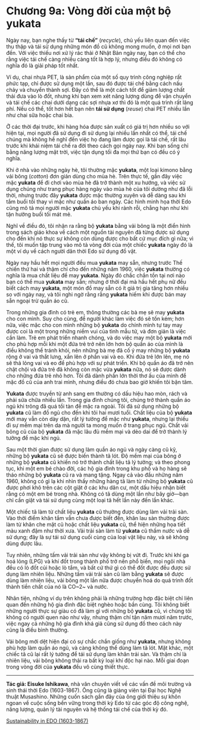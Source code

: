 # Chương 9a: Vòng đời của một bộ yukata

Ngày nay, bạn nghe thấy từ **“tái chế”** (*recycle*), chủ yếu liên quan đến việc thu thập và tái sử dụng những món đồ cũ không mong muốn, ở mọi nơi bạn đến. Với việc thiếu nơi xử lý rác thải ở Nhật Bản ngày nay, bạn có thể cho rằng việc tái chế càng nhiều càng tốt là hợp lý, nhưng điều đó không có nghĩa đó là giải pháp tốt nhất.

Ví dụ, chai nhựa PET, là sản phẩm của một số quy trình công nghiệp rất phức tạp, chỉ được sử dụng một lần, sau đó được tái chế bằng cách nấu chảy và chuyển thành sợi. Đây có thể là một cách tốt để giảm lượng chất thải đưa vào lò đốt, nhưng khi bạn xem xét năng lượng dùng để vận chuyển và tái chế các chai dưới dạng các sợi nhựa xơ thì đó là một quá trình rất lãng phí. Nếu có thể, tốt hơn hết bạn nên **tái sử dụng** (*reuse*) chai PET nhiều lần như chai sữa hoặc chai bia.

Ở các thời đại trước, khi hàng hóa được sản xuất có giá trị hơn nhiều so với hiện tại, mọi người đã sử dụng đi sử dụng lại nhiều lần nhất có thể, tái chế chúng mà không hề nghĩ đến việc họ đang làm được gọi là tái chế, rất lâu trước khi khái niệm tái chế ra đời theo cách gọi ngày nay. Khi bạn sống chỉ bằng năng lượng mặt trời, việc tận dụng tối đa mọi thứ bạn có đều có ý nghĩa.

Khi ở nhà vào những ngày hè, tôi thường mặc **yukata**, một loại kimono bằng vải bông (*cotton*) đơn giản dùng cho mùa hè. Trên thực tế, gần đây việc mặc **yukata** để đi chơi vào mùa hè đã trở thành một xu hướng, và việc sử dụng chúng như trang phục hàng ngày vào mùa hè của tôi dường như đã lỗi thời, nhưng trước đây **yukata** được mặc thường xuyên và dễ dàng sau khi tắm buổi tối thay vì mặc như quần áo ban ngày. Các hình minh họa thời Edo cũng mô tả mọi người mặc **yukata** chủ yếu khi rảnh rỗi, chẳng hạn như khi tận hưởng buổi tối mát mẻ.

Nghĩ về điều đó, tôi nhận ra rằng bộ **yukata** bằng vải bông là một điển hình trong sách giáo khoa về cách một nguồn tài nguyên đã từng được sử dụng cho đến khi nó thực sự không còn dùng được cho bất cứ mục đích gì nữa; vì thế, tôi muốn tập trung vào mô tả vòng đời của một chiếc **yukata** ngày đó là một ví dụ về cách người dân thời Edo sử dụng đồ vật.

Ngày nay hầu hết mọi người đều mua **yukata** may sẵn, nhưng trước Thế chiến thứ hai và thậm chí cho đến những năm 1960, việc **yukata** thường có nghĩa là mua chất liệu để may **yukata**. Ngày đó chắc chắn tồn tại nơi nào bạn có thể mua **yukata** may sẵn; nhưng ở thời đại mà hầu hết phụ nữ đều biết cách may **yukata**, một món đồ may sẵn có ít giá trị gia tăng hơn nhiều so với ngày nay, và tôi nghi ngờ rằng rằng **yukata** hiếm khi được bán may sẵn ngoại trừ quần áo cũ.

Trong những gia đình có trẻ em, thông thường các bà mẹ sẽ may **yukata** cho con mình. Suy cho cùng, để người khác làm việc đó sẽ tốn kém; hơn nữa, việc mặc cho con mình những bộ **yukata** do chính mình tự tay may được coi là một trong những niềm vui của tình mẫu tử, và đơn giản là việc cần làm. Trẻ em phát triển nhanh chóng, và do việc may một bộ **yukata** mới cho phù hợp mỗi khi một đứa trẻ trở nên lớn hơn bộ quần áo của mình là điều không thể tránh khỏi, nên những bà mẹ đã cố ý may những bộ **yukata** rộng ở vai và thắt lưng, xắn lên ở phần vai và eo. Khi đứa trẻ lớn lên, mẹ nó sẽ thả lỏng vai và eo để phù hợp với sự phát triển. Khi bộ quần áo đã trở nên chật chội và đứa trẻ đã không còn mặc vừa **yukata** nữa, nó sẽ được dành cho những đứa trẻ nhỏ hơn. Tôi đã dành phần lớn thời thơ ấu của mình để mặc đồ cũ của anh trai mình, nhưng điều đó chưa bao giờ khiến tôi bận tâm.

**Yukata** được truyền từ anh sang em thường có dấu hiệu hao mòn, rách và phải sửa chữa nhiều lần. Trong gia đình chúng tôi, chúng trở thành quần áo ngủ khi trông đã quá tồi tàn để mặc ra ngoài. Tôi đã sử dụng những bộ **yukata** cũ làm đồ ngủ cho đến khi tôi hai mươi tuổi. Chất liệu của bộ **yukata** mới may vẫn còn dày dặn, rất lý tưởng để mặc như **yukata**, nhưng lại thiếu đi sự mềm mại trên da mà người ta mong muốn ở trang phục ngủ. Chất vải bông cũ của bộ **yukata** đã mặc lâu đủ mềm mại và dẻo dai để trở thành lý tưởng để mặc khi ngủ.

Sau một thời gian được sử dụng làm quần áo ngủ và ngày càng cũ kỹ, những bộ **yukata** cũ sẽ được biến thành tã lót. Độ mềm mại của bông ở những bộ **yukata** cũ khiến nó trở thành chất liệu tã lý tưởng; và theo phong tục, khi một em bé chào đời, các hộ gia đình trong khu phố và họ hàng sẽ tháo những bộ **yukata** cũ ra và mang tặng. Ngay cả vào đầu những năm 1960, không có gì lạ khi nhìn thấy những hàng tã làm từ những bộ **yukata** cũ được phơi khô trên các cột giặt ở các khu dân cư, một dấu hiệu nhận biết rằng có một em bé trong nhà. Không có tã dùng một lần như bây giờ&mdash;bạn chỉ cần giặt và tái sử dụng cùng một loại tã hết lần này đến lần khác.

Một chiếc tã làm từ chất liệu **yukata** cũ thường được dùng làm vải trải sàn. Vào thời điểm khăn tắm vẫn chưa được biết đến, khăn lau sàn thường được làm từ khăn che mặt cũ hoặc chất liệu **yukata** cũ, thể hiện những họa tiết màu xanh đậm như thời xưa. Vải trải sàn làm từ **yukata** cũ thấm nước và dễ sử dụng; đây là sự tái sử dụng cuối cùng của loại vật liệu này, và sẽ không dùng được lâu.

Tuy nhiên, những tấm vải trải sàn như vậy không bị vứt đi. Trước khi khí ga hoá lỏng (LPG) và khí đốt trong thành phố trở nên phổ biến, mọi ngôi nhà đều có lò đốt củi hoặc lò tắm, và bất cứ thứ gì có thể đốt được đều được sử dụng làm nhiên liệu. Những tấm vải trải sàn cũ làm bằng **yukata** sẽ được dùng làm nhiên liệu, vải bông một lần nữa được chuyển hoá do quá trình đốt thành tiền chất của nó là CO~2~ và nước.

Nhân tiện, những ví dụ trên không phải là những trường hợp đặc biệt chỉ liên quan đến những hộ gia đình đặc biệt nghèo hoặc bần cùng. Tôi không biết những người thực sự giàu có đã làm gì với những bộ **yukata** cũ, vì chúng tôi không có người quen nào như vậy, nhưng thậm chí tận năm mươi năm trước, việc ngay cả những hộ gia đình khá giả cũng sử dụng đồ theo cách này cũng là điều bình thường.

Vải bông mới dệt hiện đại có sự chắc chắn giống như **yukata**, nhưng không phù hợp làm quần áo ngủ, và càng không thể dùng làm tã lót. Mặt khác, một chiếc tã cũ lại rất lý tưởng để tái sử dụng làm khăn trải sàn. Và thậm chí là nhiên liệu, vải bông không thải ra bất kỳ loại khí độc hại nào. Mỗi giai đoạn trong vòng đời của **yukata** đều vô cùng thiết thực.

<hr/>

**Tác giả: Eisuke Ishikawa**, nhà văn chuyên viết về các vấn đề môi trường và sinh thái thời Edo (1603-1867). Ông cũng là giảng viên tại Đại học Nghệ thuật Musashino. Những cuốn sách gần đây của ông giới thiệu sự khôn ngoan về cuộc sống bền vững trong thời kỳ Edo từ các góc độ công nghệ, năng lượng, quản lý tài nguyên và hệ thống tái chế của thời kỳ đó.

[Sustainability in EDO (1603-1867)](https://www.japanfs.org/en/edo/index.html)